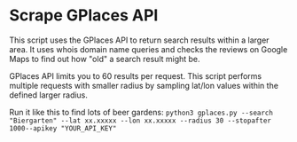 # Scrape GPlaces API

This script uses the GPlaces API to return search results within a larger area. It uses whois domain name queries and checks the reviews on Google Maps to find out how "old" a search result might be.

GPlaces API limits you to 60 results per request.
This script performs multiple requests with smaller radius by sampling lat/lon values within the defined larger radius.

Run it like this to find lots of beer gardens:
```python3 gplaces.py --search "Biergarten" --lat xx.xxxxx --lon xx.xxxxx --radius 30 --stopafter 1000--apikey "YOUR_API_KEY"```

